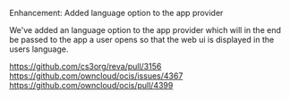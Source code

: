 Enhancement: Added language option to the app provider

We've added an language option to the app provider which will in the
end be passed to the app a user opens so that the web ui is displayed in the users language.

https://github.com/cs3org/reva/pull/3156
https://github.com/owncloud/ocis/issues/4367
https://github.com/owncloud/ocis/pull/4399
